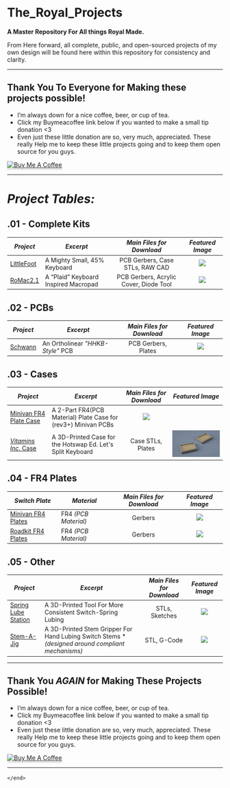 # The_Royal_Projects
 **A Master Repository For All things Royal Made.**

 From Here forward, all complete, public, and open-sourced projects of my own design will be found here within this repository for consistency and clarity. 

---

 ## Thank You To Everyone for Making these projects possible!

- I’m always down for a nice coffee, beer, or cup of tea. 
- Click my Buymeacoffee link below if you wanted to make a small tip donation <3
- Even just these little donation are so, very much, appreciated.  These really Help me to keep these little projects going and to keep them open source for you guys. 

<a href="https://www.buymeacoffee.com/xQnlh8tRs" target="_blank"><img src="https://www.buymeacoffee.com/assets/img/custom_images/orange_img.png" alt="Buy Me A Coffee" style="height: 41px !important;width: 174px !important;box-shadow: 0px 3px 2px 0px rgba(190, 190, 190, 0.5) !important;-webkit-box-shadow: 0px 3px 2px 0px rgba(190, 190, 190, 0.5) !important;" ></a>

---

# ***Project Tables:***

## **.01 - Complete Kits**

| *Project* | *Excerpt* | *Main Files for Download* | *Featured Image* |
| --- | --- | :---: | :---: |
| [LittleFoot](https://github.com/The-Royal/The_Royal_Open-Source-Projects/tree/schwann/01%20-%20Complete%20Kits/The_Little_Foot-Keyboard-rev2.3) | A Mighty Small, 45% Keyboard  | PCB Gerbers, Case STLs, RAW CAD | <img src="https://i.imgur.com/8GVMHlo.jpg" width="250px" /> |
| [RoMac2.1](https://github.com/The-Royal/The_Royal_Open-Source-Projects/tree/schwann/01%20-%20Complete%20Kits/The_RoMac_rev2.1) | A “Plaid” Keyboard Inspired Macropad | PCB Gerbers, Acrylic Cover, Diode Tool | <img src="https://i.imgur.com/WIPdVO9.jpg" width="250px" /> |

## **.02 - PCBs**

| *Project* | *Excerpt* | *Main Files for Download* | *Featured Image* |
| --- | --- | :---: | :---: |
| [Schwann](https://github.com/The-Royal/The_Royal_Open-Source-Projects/tree/schwann/02%20-%20PCBs/Schwann_PCB) | An Ortholinear *"HHKB-Style"* PCB | PCB Gerbers, Plates | <img src="https://camo.githubusercontent.com/7fc5c84abdf2b5a03dfefd95b561bf3a52115ba0/68747470733a2f2f63646e2e646973636f72646170702e636f6d2f6174746163686d656e74732f3634323432363533393832343131393834392f3639303732323233393533313937343730362f696d616765302e6a7067" width="250px" /> |

## **.03 - Cases**
| *Project* | *Excerpt* | *Main Files for Download* | *Featured Image* |
| --- | --- | :---: | :---: |
| [Minivan FR4 Plate Case](https://github.com/The-Royal/The_Royal_Open-Source-Projects/tree/schwann/03%20-%20Cases/Minivan%20Plate%20Case) | A 2-Part FR4(PCB Material) Plate Case for (rev3+) Minivan PCBs | <img src="https://raw.githubusercontent.com/The-Royal/The_Royal_Open-Source-Projects/general/xfile-data/minivan_fr4_cap.png" width="250px" /> |
| [*Vitamins Inc.* Case](https://github.com/The-Royal/The_Royal_Open-Source-Projects/tree/schwann/03%20-%20Cases/Vitamins-Included_Case-master) | A 3D-Printed Case for the Hotswap Ed. Let's Split Keyboard | Case STLs, Plates | <img src="https://raw.githubusercontent.com/The-Royal/The_Royal_Vitamins-Included_Case/master/Full_Case_Renders/Main_Top_WC2.png" width="250px" /> |


## **.04 - FR4 Plates**
| *Switch Plate* | *Material* | *Main Files for Download* | *Featured Image* |
| --- | --- | :---: | :---: |
| [Minivan FR4 Plates](https://github.com/The-Royal/The_Royal_Open-Source-Projects/tree/schwann/04%20-%20FR4%20Plates/FR4_Plate-Minivan) | FR4 *(PCB Material)* | Gerbers | <img src="https://raw.githubusercontent.com/The-Royal/The_Royal_Open-Source-Projects/schwann/xfile-data/minivan_fr4_cap.png" width="250px" /> |
| [Roadkit FR4 Plates](https://github.com/The-Royal/The_Royal_Open-Source-Projects/tree/schwann/04%20-%20FR4%20Plates/FR4_Plate-Roadkit) | FR4 *(PCB Material)* | Gerbers | <img src="https://raw.githubusercontent.com/The-Royal/The_Royal_Open-Source-Projects/schwann/xfile-data/roadkit_fr4_cap.png" width="250px" /> |

## **.05 - Other**
| *Project* | *Excerpt* | *Main Files for Download* | *Featured Image* |
| --- | --- | :---: | :---: |
| [Spring Lube Station](https://github.com/The-Royal/The_Royal_Open-Source-Projects/tree/schwann/05%20-%20Other/Tools-Spring_Lube_Station) | A 3D-Printed Tool For More Consistent Switch-Spring Lubing  | STLs, Sketches | <img src="https://camo.githubusercontent.com/87a03329bccfcfb78fb75a1aa6a203d15018e425/68747470733a2f2f63646e2e646973636f72646170702e636f6d2f6174746163686d656e74732f3634323432363533393832343131393834392f3636373437343730303039313236303933322f696d616765302e6a7067" width="250px" /> |
| [Stem-A-Jig](https://github.com/The-Royal/The_Royal_Open-Source-Projects/tree/schwann/05%20-%20Other/Tools-Stem-a-Jig) | A 3D-Printed Stem Gripper For Hand Lubing Switch Stems **(designed around compliant mechanisms)* | STL, G-Code | <img src="https://camo.githubusercontent.com/98b67ca2e15da53d1fa347fc3f3a387aba1d0628/68747470733a2f2f63646e2e646973636f72646170702e636f6d2f6174746163686d656e74732f3730393736353234353632363734343835322f3731323830323632333337393437323433342f696d616765302e6a7067" width="250px" /> |


---

 ## Thank You *AGAIN* for Making These Projects Possible!

- I’m always down for a nice coffee, beer, or cup of tea. 
- Click my Buymeacoffee link below if you wanted to make a small tip donation <3
- Even just these little donation are so, very much, appreciated.  These really Help me to keep these little projects going and to keep them open source for you guys. 

<a href="https://www.buymeacoffee.com/xQnlh8tRs" target="_blank"><img src="https://www.buymeacoffee.com/assets/img/custom_images/orange_img.png" alt="Buy Me A Coffee" style="height: 41px !important;width: 174px !important;box-shadow: 0px 3px 2px 0px rgba(190, 190, 190, 0.5) !important;-webkit-box-shadow: 0px 3px 2px 0px rgba(190, 190, 190, 0.5) !important;" ></a>

---

```</end>```
